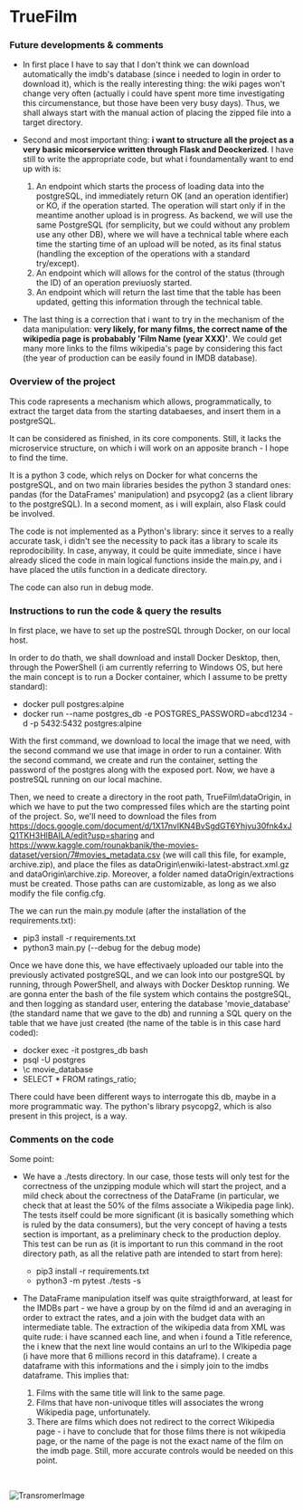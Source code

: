 # TrueFilm

### Future developments & comments

- In first place I have to say that I don't think we can download automatically the imdb's database (since i needed to login in order to download it), which is the really interesting thing: the wiki pages won't change very often (actually i could have spent more time investigating this circumenstance, but those have been very busy days). 
Thus, we shall always start with the manual action of placing the zipped file into a target directory.

- Second and most important thing: <b>i want to structure all the project as a very basic micorservice written through Flask and Deockerized</b>. I have still to write the appropriate code, but what i foundamentally want to end up with is:

    1. An endpoint which starts the process of loading data into the postgreSQL, ind immediately return OK (and an operation identifier) or KO, if the operation started. 
    The operation will start only if in the meantime another upload is in progress. 
    As backend, we will use the same PostgreSQL (for semplicity, but we could without any problem use any other DB), where we will have a technical table where each time the starting time of an upload will be noted, as its final status (handling the exception of the operations with a standard try/except).
    2. An endpoint which will allows for the control of the status (through the ID) of an operation previuosly started.
    3. An endpoint which will return the last time that the table has been updated, getting this information through the technical table.

- The last thing is a correction that i want to try in the mechanism of the data manipulation: <b>very likely, for many films, the correct name of the wikipedia page is probabably 'Film Name (year XXX)'</b>. We could get many more links to the films wikipedia's page by considering this fact (the year of production can be easily found in IMDB database).

### Overview of the project

This code rapresents a mechanism which allows, programmatically, to extract the target data from the starting databaeses, and insert them in a postgreSQL.

It can be considered as finished, in its core components. Still, it lacks the microservice structure, on which i will work on an apposite branch - I hope to find the time.

It is a python 3 code, which relys on Docker for what concerns the postgreSQL, and on two main libraries besides the python 3 standard ones: pandas (for the DataFrames' manipulation) and psycopg2 (as a client library to the postgreSQL). In a second moment, as i will explain, also Flask could be involved.

The code is not implemented as a Python's library: since it serves to a really accurate task, i didn't see the necessity to pack itas a library to scale its reprodocibility. In case, anyway, it could be quite immediate, since i have already sliced the code in main logical functions inside the main.py, and i have placed the utils function in a dedicate directory.  

The code can also run in debug mode.

### Instructions to run the code & query the results

In first place, we have to set up the postreSQL through Docker, on our local host.

In order to do thath, we shall download and install Docker Desktop, then, through the PowerShell (i am currently referring to Windows OS, but here the main concept is to run a Docker container, which I assume to be pretty standard):

* docker pull postgres:alpine
* docker run --name postgres_db -e POSTGRES_PASSWORD=abcd1234 -d -p 5432:5432 postgres:alpine

With the first command, we download to local the image that we need, with the second command we use that image in order to run a container. With the second command, we create and run the container, setting the password of the postgres along with the exposed port.
Now, we have a postreSQL running on our local machine.

Then, we need to create a directory in the root path, TrueFilm\dataOrigin\, in which we have to put the two compressed files which are the starting point of the project. So, we'll need to download the files from https://docs.google.com/document/d/1X17nvlKN4BvSgdGT6Yhjvu30fnk4xJQ1TKH3HlBAILA/edit?usp=sharing and https://www.kaggle.com/rounakbanik/the-movies-dataset/version/7#movies_metadata.csv (we will call this file, for example, archive.zip), and place the files as dataOrigin\enwiki-latest-abstract.xml.gz and dataOrigin\archive.zip. Moreover, a folder named dataOrigin/extractions must be created. Those paths can are customizable, as long as we also modify the file config.cfg. 

The we can run the main.py module (after the installation of the requirements.txt):

* pip3 install -r requirements.txt
* python3 main.py (--debug for the debug mode)

Once we have done this, we have effectivaely uploaded our table into the previously activated postgreSQL, and we can look into our postgreSQL by running, through PowerShell, and always with Docker Desktop running. We are gonna enter the bash of the file system which contains the postgreSQL, and then logging as standard user, entering the database 'movie_database' (the standard name that we gave to the db) and running a SQL query on the table that we have just created (the name of the table is in this case hard coded):

* docker exec -it postgres_db bash
* psql -U postgres
* \c movie_database
* SELECT * FROM ratings_ratio;

There could have been different ways to interrogate this db, maybe in a more programmatic way. The python's library psycopg2, which is also present in this project, is a way.

### Comments on the code

Some point:

- We have a ./tests directory. In our case, those tests will only test for the correctness of the unzipping module which will start the project, and a mild check about the correctness of the DataFrame (in particular, we check that at least the 50% of the films associate a Wikipedia page link). The tests itself could be more significant (it is basically something which is ruled by the data consumers), but the very concept of having a tests section is important, as a preliminary check to the production deploy. This test can be run as (it is important to run this command in the root directory path, as all the relative path are intended to start from here):

    - pip3 install -r requirements.txt
    - python3 -m pytest ./tests -s 


- The DataFrame manipulation itself was quite straigthforward, at least for the IMDBs part - we have a group by on the filmd id and an averaging in order to extract the rates, and a join with the budget data with an intermediate table. The extraction of the wikipedia data from XML was quite rude: i have scanned each line, and when i found a Title reference, the i knew that the next line would contains an url to the WIkipedia page (i have more that 6 millions record in this dataframe). I create a dataframe with this informations and the i simply join to the imdbs dataframe. This implies that:

    1. Films with the same title will link to the same page.
    2. Films that have non-univoque titles will associates the wrong Wikipedia page, unfortunately.
    3. There are films which does not redirect to the correct Wikipedia page - i have to conclude that for those films there is not wikipedia page, or the name of the page is not the exact name of the film on the imdb page. Still, more accurate controls would be needed on this point. 

&nbsp;
&nbsp;
&nbsp;


![TransromerImage](https://i.ytimg.com/vi/3LBNM1eYVnY/maxresdefault.jpg)
